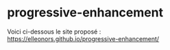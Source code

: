 # progressive-enhancement


Voici ci-dessous le site proposé :  
https://elleonors.github.io/progressive-enhancement/
